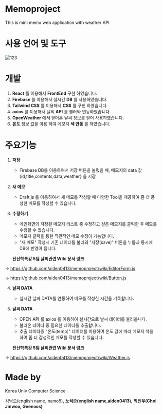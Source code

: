 # Memoproject

This is mini memo web application with weather API

# 사용 언어 및 도구

![123](https://user-images.githubusercontent.com/84571770/122160582-24610680-ceab-11eb-9349-9bab800fcdee.png)


# 개발
 1. **React** 를 이용해서 **FrontEnd** 구현 하였습니다.
 2. **Firebase** 를 이용해서 실시간 **DB** 를 사용하였습니다.
 3. **Tailwind CSS** 를 이용해서 **CSS** 를 구현 하였습니다.
 4. **axios** 를 이용해서 날씨 **API** 를 불러와 연동하였습니다.
 5. **OpenWeather** 에서 얻어온 날씨 정보를 얻어 사용하였습니다.
 6. **온도** 정보 값을 이용 하여 메모지 **색 연동** 을 하였습니다.

# 주요기능
 1. **저장**
    - Firebase DB를 이용하여서 저장 버튼을 눌렀을 때, 메모지의 data 값 {id,title,contents,data,weather} 을 저장
 2. **새 메모**
    - Draft js 를 이용하여서 새 메모를 작성할 때 다양한 Tool을 제공하여 좀 더 풍성한 메모를 작성할 수 있습니다.
 3. **수정하기**
    - 메인화면의 저장된 메모지 리스트 중 수정하고 싶은 메모지를 클릭한 후 메모를 수정할 수 있습니다.
    - 메모지 클릭을 통한 직관적인 메모 수정이 가능합니다.
    - "새 메모" 작성시 기존 데이터를 불러와 "저장(save)" 버튼을 누름과 동시에 DB에 반영이 됩니다.

    **전산학특강 5팀 날씨관련 Wiki 문서 링크**
    
 -> https://github.com/aiden0413/memoproject/wiki/EditorForm.js
 
 -> https://github.com/aiden0413/memoproject/wiki/Button.js


 4. **날짜 DATA**
    - 실시간 날짜 DATA를 연동하여 메모를 작성한 시간을 기록합니다.
   
 5. **날씨 DATA**
    - OPEN API 를 axios 를 이용하여 실시간으로 날씨 데이터를 불러옵니다.
    - 불러온 데이터 중 필요한 데이터를 추출합니다.
    - 추출 데이터중 "온도(temp)" 데이터를 이용하여 온도 값에 따라 메모지 색을 하여 좀 더 감성적인 메모를 작성할 수 있습니다.
    
    **전산학특강 5팀 날씨관련 Wiki 문서 링크**
    
  ->  https://github.com/aiden0413/memoproject/wiki/Weather.js
    
# Made by

Korea Univ Computer Science

김남오(english name, namo5), **노석준(english name,aiden0413)**, **최진우(Choi Jinwoo, Geenoos)**


